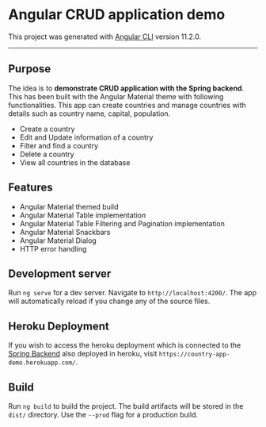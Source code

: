 # Angular CRUD application demo

This project was generated with [Angular CLI](https://github.com/angular/angular-cli) version 11.2.0.

***

## Purpose

The idea is to **demonstrate CRUD application with the Spring backend**. This has been built with the Angular Material theme with following functionalities. This app can create countries and manage countries with details such as country name, capital, population.

- Create a country
- Edit and Update information of a country
- Filter and find a country
- Delete a country
- View all countries in the database


## Features

- Angular Material themed build
- Angular Material Table implementation
- Angular Material Table Filtering and Pagination implementation
- Angular Material Snackbars
- Angular Material Dialog
- HTTP error handling

## Development server

Run `ng serve` for a dev server. Navigate to `http://localhost:4200/`. The app will automatically reload if you change any of the source files.

## Heroku Deployment

If you wish to access the heroku deployment which is connected to the [Spring Backend](https://github.com/keshara2032/SpringRestAPI) also deployed in heroku, visit `https://country-app-demo.herokuapp.com/`.

## Build

Run `ng build` to build the project. The build artifacts will be stored in the `dist/` directory. Use the `--prod` flag for a production build.
